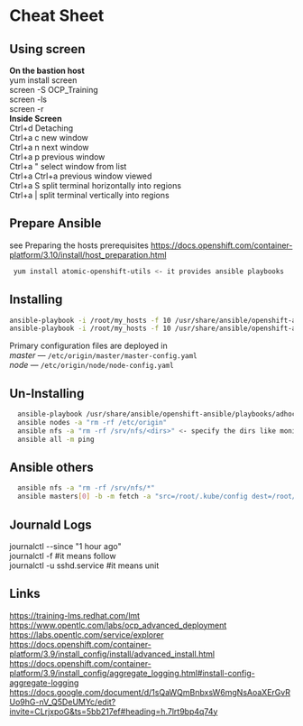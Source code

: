 # Cheat Sheet
## Using screen
 **On the bastion host**  
 yum install screen  
 screen -S OCP_Training  
 screen -ls  
 screen -r *<session name>*  
 **Inside Screen**  
 Ctrl+d         Detaching  
 Ctrl+a c	new window  
 Ctrl+a n	next window   
 Ctrl+a p	previous window	    
 Ctrl+a \"	select window from list  
 Ctrl+a Ctrl+a	previous window viewed  
 Ctrl+a S	split terminal horizontally into regions  
 Ctrl+a |	split terminal vertically into regions   

## Prepare Ansible
 see Preparing the hosts prerequisites https://docs.openshift.com/container-platform/3.10/install/host_preparation.html   
```bash  
 yum install atomic-openshift-utils <- it provides ansible playbooks   
```
## Installing
  ```bash
  ansible-playbook -i /root/my_hosts -f 10 /usr/share/ansible/openshift-ansible/playbooks/prerequisites.yml   
  ansible-playbook -i /root/my_hosts -f 10 /usr/share/ansible/openshift-ansible/playbooks/deploy_cluster.yml 
 ```
Primary configuration files are deployed in   
  *master* &mdash;  `/etc/origin/master/master-config.yaml`  
  *node*   &mdash;  `/etc/origin/node/node-config.yaml`  

## Un-Installing
```bash
  ansible-playbook /usr/share/ansible/openshift-ansible/playbooks/adhoc/uninstall.yml  
  ansible nodes -a "rm -rf /etc/origin"  
  ansible nfs -a "rm -rf /srv/nfs/<dirs>" <- specify the dirs like monitorings,loggings etc etc   
  ansible all -m ping  
```

## Ansible others
```bash
  ansible nfs -a "rm -rf /srv/nfs/*"  
  ansible masters[0] -b -m fetch -a "src=/root/.kube/config dest=/root/.kube/config flat=yes"  <- so to run from bastion oc command as system:admin    
```
  
## Journald Logs
 journalctl --since "1 hour ago"     
 journalctl -f  #it means follow   
 journalctl -u sshd.service #it means unit    

## Links
 https://training-lms.redhat.com/lmt  
 https://www.opentlc.com/labs/ocp_advanced_deployment   
 https://labs.opentlc.com/service/explorer  
 https://docs.openshift.com/container-platform/3.9/install_config/install/advanced_install.html  
 https://docs.openshift.com/container-platform/3.9/install_config/aggregate_logging.html#install-config-aggregate-logging  
 https://docs.google.com/document/d/1sQaWQmBnbxsW6mgNsAoaXErGvRUo9hG-nV_Q5DeUMYc/edit?invite=CLrjxpoG&ts=5bb217ef#heading=h.7lrt9bp4q74y     

